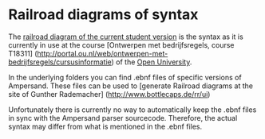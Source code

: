 # Railroad diagrams of syntax


The [railroad diagram of the current student version](https://rawgit.com/AmpersandTarski/ampersand/master/ArchitectureAndDesign/Syntax/Current%20Student%20version/ui.xhtml) is the syntax as it is currently in use at the course [Ontwerpen met bedrijfsregels, course T18311] (http://portal.ou.nl/web/ontwerpen-met-bedrijfsregels/cursusinformatie) of the [Open University](http://www.ou.nl/). 

In the underlying folders you can find .ebnf files of specific versions of Ampersand. These files can be used to [generate Railroad diagrams at the site of Gunther Rademacher] (http://www.bottlecaps.de/rr/ui)

Unfortunately there is currently no way to automatically keep the .ebnf files in sync with the Ampersand parser sourcecode. Therefore, the actual syntax may differ from what is mentioned in the .ebnf files.
